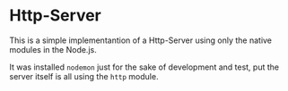 # Http-Server

This is a simple implementantion of a Http-Server using only the native modules in the Node.js.

It was installed `nodemon` just for the sake of development and test, put the server itself is all using the `http` module.

